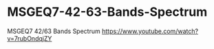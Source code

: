 # MSGEQ7-42-63-Bands-Spectrum
MSGEQ7 42/63 Bands Spectrum
https://www.youtube.com/watch?v=7rubOndqjZY
